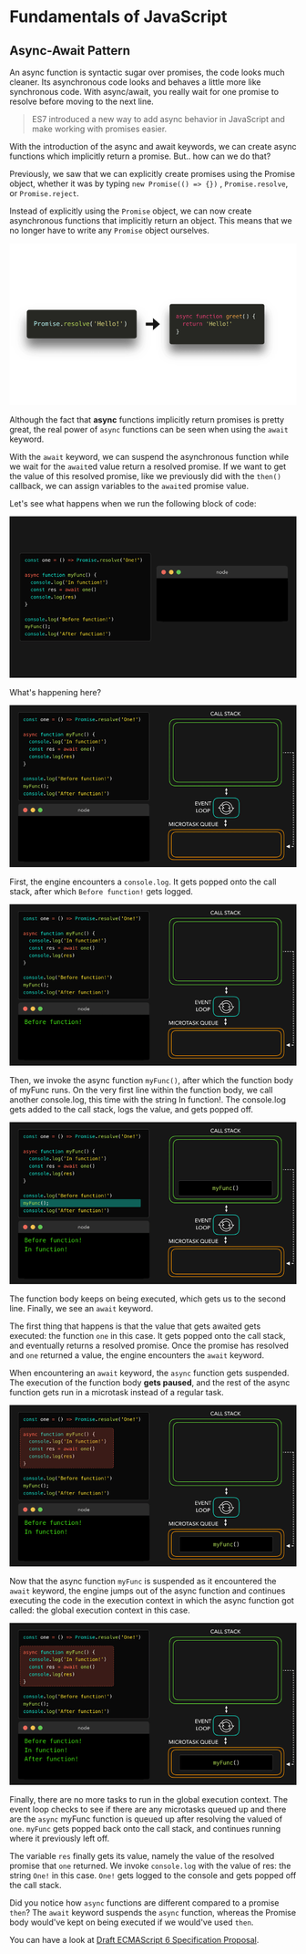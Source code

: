 # Fundamentals of JavaScript

## Async-Await Pattern


An async function is syntactic sugar over promises, the code looks much cleaner. Its asynchronous code 
looks and behaves a little more like synchronous code. With async/await, you really wait for one promise 
to resolve before moving to the next line.


> ES7 introduced a new way to add async behavior in JavaScript and make working with promises easier.

With the introduction of the async and await keywords, we can create async functions which implicitly return a promise. 
But.. how can we do that? 

Previously, we saw that we can explicitly create promises using the Promise object, whether it was by typing 
`new Promise(() => {})` , `Promise.resolve`, or `Promise.reject`.

Instead of explicitly using the `Promise` object, we can now create asynchronous functions that implicitly return 
an object. This means that we no longer have to write any `Promise` object ourselves.

![async-await](../assets/asyncawait-0.png)

Although the fact that **async** functions implicitly return promises is pretty great, the real power of `async` functions 
can be seen when using the `await` keyword. 

With the `await` keyword, we can suspend the asynchronous function while we wait for the `await`ed value return a 
resolved promise. If we want to get the value of this resolved promise, like we previously did with the `then()` callback, 
we can assign variables to the `await`ed promise value.

Let's see what happens when we run the following block of code:


![async-await](../assets/asyncawait-1.gif)


What's happening here?

![async-await](../assets/asyncawait-2.gif)

First, the engine encounters a `console.log`. It gets popped onto the call stack, after which `Before function!` 
gets logged.

![async-await](../assets/asyncawait-3.gif)

Then, we invoke the async function `myFunc()`, after which the function body of myFunc runs. On the very first 
line within the function body, we call another console.log, this time with the string In function!. The console.log 
gets added to the call stack, logs the value, and gets popped off.

![async-await](../assets/asyncawait-4.gif)

The function body keeps on being executed, which gets us to the second line. Finally, we see an `await` keyword.


The first thing that happens is that the value that gets awaited gets executed: the function `one` in this case. 
It gets popped onto the call stack, and eventually returns a resolved promise. Once the promise has resolved and 
`one` returned a value, the engine encounters the `await` keyword.

When encountering an `await` keyword, the `async` function gets suspended. The execution of the function body 
**gets paused**, and the rest of the async function gets run in a microtask instead of a regular task.

![async-await](../assets/asyncawait-5.gif)

Now that the async function `myFunc` is suspended as it encountered the `await` keyword, the engine jumps out of the 
async function and continues executing the code in the execution context in which the async function got called: 
the global execution context in this case.

![async-await](../assets/asyncawait-6.gif)

Finally, there are no more tasks to run in the global execution context. The event loop checks to see if there are 
any microtasks queued up and there are the `async` myFunc function is queued up after resolving the valued of `one`. 
`myFunc` gets popped back onto the call stack, and continues running where it previously left off.

The variable `res` finally gets its value, namely the value of the resolved promise that `one` returned. We invoke 
`console.log` with the value of res: the string `One!` in this case. `One!` gets logged to the console and gets 
popped off the call stack.


Did you notice how `async` functions are different compared to a promise `then`? The `await` keyword suspends the 
`async` function, whereas the Promise body would've kept on being executed if we would've used `then`.

You can have a look at [Draft ECMAScript 6 Specification Proposal](https://github.com/domenic/promises-unwrapping).